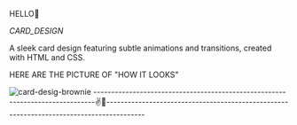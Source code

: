 HELLO👋

*CARD_DESIGN*

A sleek card design featuring subtle animations and transitions, created with HTML and CSS.

HERE ARE THE PICTURE OF "HOW IT LOOKS"

![card-desig-brownie](https://github.com/user-attachments/assets/6ee1da8f-2052-484a-a823-71746c245cc5)
------------------------------------------------------------------------------✌👏-----------------------------------------------------------------------------------------
